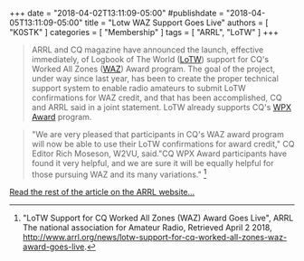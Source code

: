 +++
date = "2018-04-02T13:11:09-05:00"
#publishdate = "2018-04-05T13:11:09-05:00"
title = "Lotw WAZ Support Goes Live"
authors = [ "K0STK" ]
categories = [ "Membership" ]
tags = [ "ARRL", "LoTW" ]
+++
>ARRL and CQ magazine have announced the launch, effective immediately, of
>Logbook of The World
>([LoTW](http://www.arrl.org/logbook-of-the-world))
>support for CQ's Worked All Zones
>([WAZ](http://www.cq-amateur-radio.com/cq_awards/cq_waz_awards/index_cq_waz_award.html))
>Award program. The goal of the project, under way since last year, has been
>to create the proper technical support system to enable radio amateurs to
>submit LoTW confirmations for WAZ credit, and that has been accomplished, CQ
>and ARRL said in a joint statement. LoTW already supports CQ's
>[WPX Award](http://www.cq-amateur-radio.com/cq_awards/cq_wpx_awards/cq-wpx-award-rules-022017.pdf)
>program.

<!--more-->

>"We are very pleased that participants in CQ's WAZ award program will now be able to use their LoTW confirmations for award credit," CQ Editor Rich Moseson, W2VU, said."CQ WPX Award participants have found it very helpful, and we are sure it will be equally helpful for those pursuing WAZ and its many variations." [^1]

[^1]: "LoTW Support for CQ Worked All Zones (WAZ) Award Goes Live", ARRL The national association for Amateur Radio, Retrieved April 2 2018, http://www.arrl.org/news/lotw-support-for-cq-worked-all-zones-waz-award-goes-live.

<div class="read-more-link">
<span alt="Link" class="genericon genericon-external"></span>
<a href="http://www.arrl.org/news/lotw-support-for-cq-worked-all-zones-waz-award-goes-live">Read the rest of the article on the ARRL website...</a>
</div>
